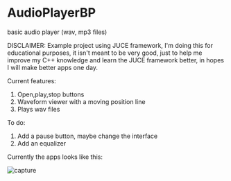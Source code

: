 # AudioPlayerBP
basic audio player (wav, mp3 files)


DISCLAIMER: Example project using JUCE framework, I'm doing this for educational purposes, it isn't meant to be very good, just
to help me improve my C++ knowledge and learn the JUCE framework better, in hopes I will make better apps one day.

Current features:
1. Open,play,stop buttons
2. Waveform viewer with a moving position line
3. Plays wav files


To do:
1. Add a pause button, maybe change the interface
2. Add an equalizer


Currently the apps looks like this:

![capture](https://user-images.githubusercontent.com/46653661/53829617-d5fcf780-3f80-11e9-9524-eca6a14700a9.PNG)
